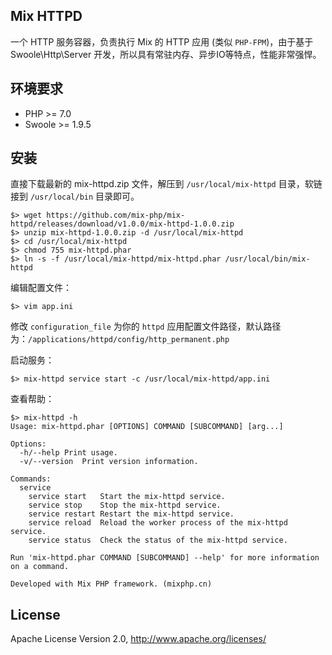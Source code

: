 ## Mix HTTPD

一个 HTTP 服务容器，负责执行 Mix 的 HTTP 应用 (类似 `PHP-FPM`)，由于基于 Swoole\Http\Server 开发，所以具有常驻内存、异步IO等特点，性能非常强悍。

## 环境要求

* PHP >= 7.0
* Swoole >= 1.9.5

## 安装

直接下载最新的 mix-httpd.zip 文件，解压到 `/usr/local/mix-httpd` 目录，软链接到 `/usr/local/bin` 目录即可。

```
$> wget https://github.com/mix-php/mix-httpd/releases/download/v1.0.0/mix-httpd-1.0.0.zip
$> unzip mix-httpd-1.0.0.zip -d /usr/local/mix-httpd
$> cd /usr/local/mix-httpd
$> chmod 755 mix-httpd.phar
$> ln -s -f /usr/local/mix-httpd/mix-httpd.phar /usr/local/bin/mix-httpd
```

编辑配置文件：

```
$> vim app.ini
```

修改 `configuration_file` 为你的 `httpd` 应用配置文件路径，默认路径为：`/applications/httpd/config/http_permanent.php`

启动服务：

```
$> mix-httpd service start -c /usr/local/mix-httpd/app.ini
```

查看帮助：

```
$> mix-httpd -h
Usage: mix-httpd.phar [OPTIONS] COMMAND [SUBCOMMAND] [arg...]

Options:
  -h/--help	Print usage.
  -v/--version	Print version information.

Commands:
  service
    service start	Start the mix-httpd service.
    service stop	Stop the mix-httpd service.
    service restart	Restart the mix-httpd service.
    service reload	Reload the worker process of the mix-httpd service.
    service status	Check the status of the mix-httpd service.

Run 'mix-httpd.phar COMMAND [SUBCOMMAND] --help' for more information on a command.

Developed with Mix PHP framework. (mixphp.cn)
```

## License

Apache License Version 2.0, http://www.apache.org/licenses/
